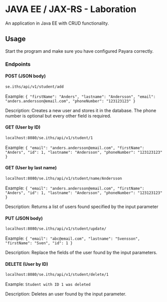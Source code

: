 # JAVA EE / JAX-RS - Laboration

An application in Java EE with CRUD functionality.

## Usage
Start the program and make sure you have configured Payara correctly.

### Endpoints
#### POST (JSON body)
``` md
se.iths/api/v1/student/add
```
Example: ```{
	"firstName": "Anders",
	"lastname": "Andersson",
	"email": "anders.andersson@email.com",
	"phoneNumber": "123123123"
}```

Description: Creates a new user and stores it in the database. The phone number is optional but every other field is required.
#### GET (User by ID)
``` md
localhost:8080/se.iths/api/v1/student/1
```
Example: ```{
  "email": "anders.andersson@email.com",
  "firstName": "Anders",
  "id": 1,
  "lastname": "Andersson",
  "phoneNumber": "123123123"
}```

#### GET (User by last name)
``` md
localhost:8080/se.iths/api/v1/student/name/Andersson
```
Example: ```{
  "email": "anders.andersson@email.com",
  "firstName": "Anders",
  "id": 1,
  "lastname": "Andersson",
  "phoneNumber": "123123123"
}```

Description: Returns a list of users found specified by the input parameter

#### PUT (JSON body)
``` md
localhost:8080/se.iths/api/v1/student/update/
```
Example: ```{
  "email": "abc@email.com",
"lastname": "Svensson",
"firstName": "Sven",
"id": 1
}```

Description: Replace the fields of the user found by the input parameters.

#### DELETE (User by ID)
``` md
localhost:8080/se.iths/api/v1/student/delete/1
```
Example: ```Student with ID 1 was deleted```

Description: Deletes an user found by the input parameter.


